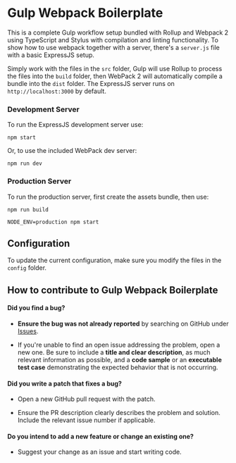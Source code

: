 # Gulp Webpack Boilerplate

This is a complete Gulp workflow setup bundled with Rollup and Webpack 2 using TypeScript and Stylus with compilation and linting functionality. To show how to use webpack together with a server, there's a `server.js` file with a basic ExpressJS setup.

Simply work with the files in the `src` folder, Gulp will use Rollup to process the files into the `build` folder, then WebPack 2 will automatically compile a bundle into the `dist` folder. The ExpressJS server runs on `http://localhost:3000` by default.

### Development Server
To run the ExpressJS development server use:
~~~
npm start
~~~

Or, to use the included WebPack dev server:
~~~
npm run dev
~~~


### Production Server
To run the production server, first create the assets bundle, then use:
~~~
npm run build

NODE_ENV=production npm start
~~~

## Configuration
To update the current configuration, make sure you modify the files in the `config` folder.

## How to contribute to Gulp Webpack Boilerplate

#### **Did you find a bug?**

* **Ensure the bug was not already reported** by searching on GitHub under [Issues](https://github.com/pixevil/webpack-boilerplate/issues).

* If you're unable to find an open issue addressing the problem, open a new one. Be sure to include a **title and clear description**, as much relevant information as possible, and a **code sample** or an **executable test case** demonstrating the expected behavior that is not occurring.

#### **Did you write a patch that fixes a bug?**

* Open a new GitHub pull request with the patch.

* Ensure the PR description clearly describes the problem and solution. Include the relevant issue number if applicable.

#### **Do you intend to add a new feature or change an existing one?**

* Suggest your change as an issue and start writing code.
